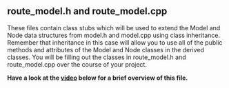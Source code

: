 ## route_model.h and route_model.cpp

These files contain class stubs which will be used to extend the Model and Node data structures from model.h and model.cpp using class inheritance. Remember that inheritance in this case will allow you to use all of the public methods and attributes of the Model and Node classes in the derived classes. You will be filling out the classes in route_model.h and route_model.cpp over the course of your project.

<strong>Have a look at the [video](https://www.bootcampai.org/courses/c-developer-nanodegree-program/lesson/03-4-io2d-starter-code/) below for a brief overview of this file.</strong>